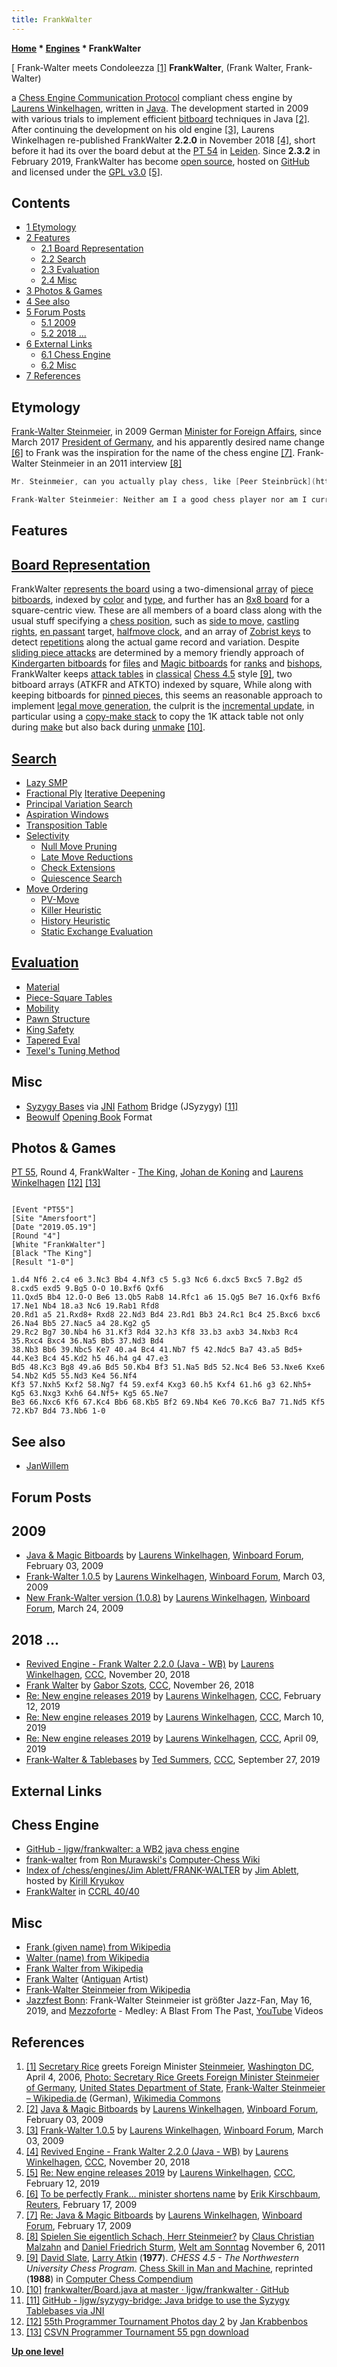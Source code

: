 ```yaml
---
title: FrankWalter
---
```

**[Home](Home "Home") * [Engines](Engines "Engines") * FrankWalter**

\[ Frank-Walter meets Condoleezza <a id="cite-note-1" href="#cite-ref-1">[1]</a>
**FrankWalter**, (Frank Walter, Frank-Walter)

a [Chess Engine Communication Protocol](Chess_Engine_Communication_Protocol "Chess Engine Communication Protocol") compliant chess engine by [Laurens Winkelhagen](Laurens_Winkelhagen "Laurens Winkelhagen"), written in [Java](Java "Java"). The development started in 2009 with various trials to implement efficient [bitboard](Bitboards "Bitboards") techniques in Java <a id="cite-note-2" href="#cite-ref-2">[2]</a>.
After continuing the development on his old engine <a id="cite-note-3" href="#cite-ref-3">[3]</a>, Laurens Winkelhagen re-published FrankWalter **2.2.0** in November 2018 <a id="cite-note-4" href="#cite-ref-4">[4]</a>,
short before it had its over the board debut at the [PT 54](PT_54 "PT 54") in [Leiden](https://en.wikipedia.org/wiki/Leiden).
Since **2.3.2** in February 2019, FrankWalter has become [open source](Category:Open_Source "Category:Open Source"), hosted on [GitHub](https://en.wikipedia.org/wiki/GitHub) and licensed under the [GPL v3.0](Free_Software_Foundation#GPL "Free Software Foundation") <a id="cite-note-5" href="#cite-ref-5">[5]</a>.

## Contents

- [1 Etymology](#etymology)
- [2 Features](#features)
  - [2.1 Board Representation](#board-representation)
  - [2.2 Search](#search)
  - [2.3 Evaluation](#evaluation)
  - [2.4 Misc](#misc)
- [3 Photos & Games](#photos-.26-games)
- [4 See also](#see-also)
- [5 Forum Posts](#forum-posts)
  - [5.1 2009](#2009)
  - [5.2 2018 ...](#2018-...)
- [6 External Links](#external-links)
  - [6.1 Chess Engine](#chess-engine)
  - [6.2 Misc](#misc-2)
- [7 References](#references)

## Etymology

[Frank-Walter Steinmeier](https://en.wikipedia.org/wiki/Frank-Walter_Steinmeier), in 2009 German [Minister for Foreign Affairs](<https://en.wikipedia.org/wiki/Minister_for_Foreign_Affairs_(Germany)>), since March 2017 [President of Germany](https://en.wikipedia.org/wiki/President_of_Germany),
and his apparently desired name change <a id="cite-note-6" href="#cite-ref-6">[6]</a> to Frank was the inspiration for the name of the chess engine <a id="cite-note-7" href="#cite-ref-7">[7]</a>. Frank-Walter Steinmeier in an 2011 interview <a id="cite-note-8" href="#cite-ref-8">[8]</a>

```C++
Mr. Steinmeier, can you actually play chess, like [Peer Steinbrück](https://en.wikipedia.org/wiki/Peer_Steinbr%C3%BCck) and [Helmut Schmidt](https://en.wikipedia.org/wiki/Helmut_Schmidt)?

```

```C++
Frank-Walter Steinmeier: Neither am I a good chess player nor am I currently writing a book.

```

## Features

## [Board Representation](Board_Representation "Board Representation")

FrankWalter [represents the board](Board_Representation "Board Representation") using a two-dimensional [array](Array "Array") of [piece bitboards](Bitboard_Board-Definition#CBoardDef "Bitboard Board-Definition"), indexed by [color](Color "Color") and [type](Pieces#PieceTypeCoding "Pieces"), and further has an [8x8 board](8x8_Board "8x8 Board") for a square-centric view.
These are all members of a board class along with the usual stuff specifying a [chess position](Chess_Position "Chess Position"), such as [side to move](Side_to_move "Side to move"), [castling rights](Castling_Rights "Castling Rights"), [en passant](En_passant "En passant") target, [halfmove clock](Halfmove_Clock "Halfmove Clock"), and an array of [Zobrist keys](Zobrist_Hashing "Zobrist Hashing") to detect [repetitions](Repetitions "Repetitions") along the actual game record and variation.
Despite [sliding piece attacks](Sliding_Piece_Attacks "Sliding Piece Attacks") are determined by a memory friendly approach of [Kindergarten bitboards](Kindergarten_Bitboards "Kindergarten Bitboards") for [files](Files "Files") and [Magic bitboards](Magic_Bitboards "Magic Bitboards") for [ranks](Ranks "Ranks") and [bishops](Bishop "Bishop"),
FrankWalter keeps [attack tables](Attack_and_Defend_Maps "Attack and Defend Maps") in [classical](Attack_and_Defend_Maps#Classical_Approach "Attack and Defend Maps") [Chess 4.5](</Chess_(Program)> "Chess (Program)") style <a id="cite-note-9" href="#cite-ref-9">[9]</a>, two bitboard arrays (ATKFR and ATKTO) indexed by square,
While along with keeping bitboards for [pinned pieces](Pin "Pin"), this seems an reasonable approach to implement [legal move generation](Move_Generation#Legal "Move Generation"), the culprit is the [incremental update](Incremental_Updates "Incremental Updates"),
in particular using a [copy-make stack](Copy-Make#Stack "Copy-Make") to copy the 1K attack table not only during [make](Make_Move "Make Move") but also back during [unmake](Unmake_Move "Unmake Move") <a id="cite-note-10" href="#cite-ref-10">[10]</a>.

## [Search](Search "Search")

- [Lazy SMP](Lazy_SMP "Lazy SMP")
- [Fractional Ply](Depth#FractionalPlies "Depth") [Iterative Deepening](Iterative_Deepening "Iterative Deepening")
- [Principal Variation Search](Principal_Variation_Search "Principal Variation Search")
- [Aspiration Windows](Aspiration_Windows "Aspiration Windows")
- [Transposition Table](Transposition_Table "Transposition Table")
- [Selectivity](Selectivity "Selectivity")
  - [Null Move Pruning](Null_Move_Pruning "Null Move Pruning")
  - [Late Move Reductions](Late_Move_Reductions "Late Move Reductions")
  - [Check Extensions](Check_Extensions "Check Extensions")
  - [Quiescence Search](Quiescence_Search "Quiescence Search")
- [Move Ordering](Move_Ordering "Move Ordering")
  - [PV-Move](PV-Move "PV-Move")
  - [Killer Heuristic](Killer_Heuristic "Killer Heuristic")
  - [History Heuristic](History_Heuristic "History Heuristic")
  - [Static Exchange Evaluation](Static_Exchange_Evaluation "Static Exchange Evaluation")

## [Evaluation](Evaluation "Evaluation")

- [Material](Material "Material")
- [Piece-Square Tables](Piece-Square_Tables "Piece-Square Tables")
- [Mobility](Mobility "Mobility")
- [Pawn Structure](Pawn_Structure "Pawn Structure")
- [King Safety](King_Safety "King Safety")
- [Tapered Eval](Tapered_Eval "Tapered Eval")
- [Texel's Tuning Method](Texel%27s_Tuning_Method "Texel's Tuning Method")

## Misc

- [Syzygy Bases](Syzygy_Bases "Syzygy Bases") via [JNI](https://en.wikipedia.org/wiki/Java_Native_Interface) [Fathom](Syzygy_Bases#Fathom "Syzygy Bases") Bridge (JSyzygy) <a id="cite-note-11" href="#cite-ref-11">[11]</a>
- [Beowulf](Beowulf "Beowulf") [Opening Book](Opening_Book "Opening Book") Format

## Photos & Games

[](https://csvn.nl/index.php/nieuws/51-toernooien/830-55th-programmer-tournament-ranking)
[PT 55](PT_55 "PT 55"), Round 4, FrankWalter - [The King](The_King "The King"), [Johan de Koning](Johan_de_Koning "Johan de Koning") and [Laurens Winkelhagen](Laurens_Winkelhagen "Laurens Winkelhagen") <a id="cite-note-12" href="#cite-ref-12">[12]</a> <a id="cite-note-13" href="#cite-ref-13">[13]</a>

```

[Event "PT55"]
[Site "Amersfoort"]
[Date "2019.05.19"]
[Round "4"]
[White "FrankWalter"]
[Black "The King"]
[Result "1-0"]

1.d4 Nf6 2.c4 e6 3.Nc3 Bb4 4.Nf3 c5 5.g3 Nc6 6.dxc5 Bxc5 7.Bg2 d5 8.cxd5 exd5 9.Bg5 O-O 10.Bxf6 Qxf6 
11.Qxd5 Bb4 12.O-O Be6 13.Qb5 Rab8 14.Rfc1 a6 15.Qg5 Be7 16.Qxf6 Bxf6 17.Ne1 Nb4 18.a3 Nc6 19.Rab1 Rfd8 
20.Rd1 a5 21.Rxd8+ Rxd8 22.Nd3 Bd4 23.Rd1 Bb3 24.Rc1 Bc4 25.Bxc6 bxc6 26.Na4 Bb5 27.Nac5 a4 28.Kg2 g5
29.Rc2 Bg7 30.Nb4 h6 31.Kf3 Rd4 32.h3 Kf8 33.b3 axb3 34.Nxb3 Rc4 35.Rxc4 Bxc4 36.Na5 Bb5 37.Nd3 Bd4 
38.Nb3 Bb6 39.Nbc5 Ke7 40.a4 Bc4 41.Nb7 f5 42.Ndc5 Ba7 43.a5 Bd5+ 44.Ke3 Bc4 45.Kd2 h5 46.h4 g4 47.e3 
Bd5 48.Kc3 Bg8 49.a6 Bd5 50.Kb4 Bf3 51.Na5 Bd5 52.Nc4 Be6 53.Nxe6 Kxe6 54.Nb2 Kd5 55.Nd3 Ke4 56.Nf4
Kf3 57.Nxh5 Kxf2 58.Ng7 f4 59.exf4 Kxg3 60.h5 Kxf4 61.h6 g3 62.Nh5+ Kg5 63.Nxg3 Kxh6 64.Nf5+ Kg5 65.Ne7 
Be3 66.Nxc6 Kf6 67.Kc4 Bb6 68.Kb5 Bf2 69.Nb4 Ke6 70.Kc6 Ba7 71.Nd5 Kf5 72.Kb7 Bd4 73.Nb6 1-0

```

## See also

- [JanWillem](JanWillem "JanWillem")

## Forum Posts

## 2009

- [Java & Magic Bitboards](http://www.open-aurec.com/wbforum/viewtopic.php?f=4&t=49948) by [Laurens Winkelhagen](Laurens_Winkelhagen "Laurens Winkelhagen"), [Winboard Forum](Computer_Chess_Forums "Computer Chess Forums"), February 03, 2009
- [Frank-Walter 1.0.5](http://www.open-aurec.com/wbforum/viewtopic.php?f=2&t=50010) by [Laurens Winkelhagen](Laurens_Winkelhagen "Laurens Winkelhagen"), [Winboard Forum](Computer_Chess_Forums "Computer Chess Forums"), March 03, 2009
- [New Frank-Walter version (1.0.8)](http://www.open-aurec.com/wbforum/viewtopic.php?f=2&t=50051) by [Laurens Winkelhagen](Laurens_Winkelhagen "Laurens Winkelhagen"), [Winboard Forum](Computer_Chess_Forums "Computer Chess Forums"), March 24, 2009

## 2018 ...

- [Revived Engine - Frank Walter 2.2.0 (Java - WB)](http://talkchess.com/forum3/viewtopic.php?t=68989) by [Laurens Winkelhagen](Laurens_Winkelhagen "Laurens Winkelhagen"), [CCC](CCC "CCC"), November 20, 2018
- [Frank Walter](http://www.talkchess.com/forum3/viewtopic.php?f=2&t=69057) by [Gabor Szots](Gabor_Szots "Gabor Szots"), [CCC](CCC "CCC"), November 26, 2018
- [Re: New engine releases 2019](http://talkchess.com/forum3/viewtopic.php?f=2&t=69754&start=9) by [Laurens Winkelhagen](Laurens_Winkelhagen "Laurens Winkelhagen"), [CCC](CCC "CCC"), February 12, 2019
- [Re: New engine releases 2019](http://talkchess.com/forum3/viewtopic.php?f=2&t=69754&start=34) by [Laurens Winkelhagen](Laurens_Winkelhagen "Laurens Winkelhagen"), [CCC](CCC "CCC"), March 10, 2019
- [Re: New engine releases 2019](http://talkchess.com/forum3/viewtopic.php?f=2&t=69754&start=96) by [Laurens Winkelhagen](Laurens_Winkelhagen "Laurens Winkelhagen"), [CCC](CCC "CCC"), April 09, 2019
- [Frank-Walter & Tablebases](http://www.talkchess.com/forum3/viewtopic.php?f=2&t=71937) by [Ted Summers](Ted_Summers "Ted Summers"), [CCC](CCC "CCC"), September 27, 2019

## External Links

## Chess Engine

- [GitHub - ljgw/frankwalter: a WB2 java chess engine](https://github.com/ljgw/frankwalter)
- [frank-walter](http://www.computer-chess.org/doku.php?id=computer_chess:engines:frank-walter:index) from [Ron Murawski's](Ron_Murawski "Ron Murawski") [Computer-Chess Wiki](http://computer-chess.org/doku.php?id=home)
- [Index of /chess/engines/Jim Ablett/FRANK-WALTER](http://kirr.homeunix.org/chess/engines/Jim%20Ablett/FRANK-WALTER/) by [Jim Ablett](Jim_Ablett "Jim Ablett"), hosted by [Kirill Kryukov](Kirill_Kryukov "Kirill Kryukov")
- [FrankWalter](https://ccrl.chessdom.com/ccrl/4040/cgi/compare_engines.cgi?family=FrankWalter&print=Rating+list&print=Results+table&print=LOS+table&print=Ponder+hit+table&print=Eval+difference+table&print=Comopp+gamenum+table&print=Overlap+table&print=Score+with+common+opponents)  in [CCRL 40/40](CCRL "CCRL")

## Misc

- [Frank (given name) from Wikipedia](<https://en.wikipedia.org/wiki/Frank_(given_name)>)
- [Walter (name) from Wikipedia](<https://en.wikipedia.org/wiki/Walter_(name)>)
- [Frank Walter from Wikipedia](https://en.wikipedia.org/wiki/Frank_Walter)
- [Frank Walter](http://www.frankwalter.org/) ([Antiguan](https://en.wikipedia.org/wiki/Antigua) Artist)
- [Frank-Walter Steinmeier from Wikipedia](https://en.wikipedia.org/wiki/Frank-Walter_Steinmeier)
- [Jazzfest Bonn](https://www.jazzfest-bonn.de/en/2019-2/videos-jazzfest-bonn-2019/): Frank-Walter Steinmeier ist größter Jazz-Fan, May 16, 2019, and [Mezzoforte](Category:Mezzoforte "Category:Mezzoforte") - Medley: A Blast From The Past, [YouTube](https://en.wikipedia.org/wiki/YouTube) Videos

## References

1. <a id="cite-ref-1" href="#cite-note-1">[1]</a> [Secretary Rice](https://en.wikipedia.org/wiki/Condoleezza_Rice) greets Foreign Minister [Steinmeier](https://en.wikipedia.org/wiki/Frank-Walter_Steinmeier), [Washington DC](https://en.wikipedia.org/wiki/Washington,_D.C.), April 4, 2006, [Photo: Secretary Rice Greets Foreign Minister Steinmeier of Germany](https://2001-2009.state.gov/r/pa/ei/pix/2006/64144.htm), [United States Department of State](https://en.wikipedia.org/wiki/United_States_Department_of_State), [Frank-Walter Steinmeier – Wikipedia.de](https://de.wikipedia.org/wiki/Frank-Walter_Steinmeier) (German), [Wikimedia Commons](https://en.wikipedia.org/wiki/Wikimedia_Commons)
1. <a id="cite-ref-2" href="#cite-note-2">[2]</a> [Java & Magic Bitboards](http://www.open-aurec.com/wbforum/viewtopic.php?f=4&t=49948) by [Laurens Winkelhagen](Laurens_Winkelhagen "Laurens Winkelhagen"), [Winboard Forum](Computer_Chess_Forums "Computer Chess Forums"), February 03, 2009
1. <a id="cite-ref-3" href="#cite-note-3">[3]</a> [Frank-Walter 1.0.5](http://www.open-aurec.com/wbforum/viewtopic.php?f=2&t=50010) by [Laurens Winkelhagen](Laurens_Winkelhagen "Laurens Winkelhagen"), [Winboard Forum](Computer_Chess_Forums "Computer Chess Forums"), March 03, 2009
1. <a id="cite-ref-4" href="#cite-note-4">[4]</a> [Revived Engine - Frank Walter 2.2.0 (Java - WB)](http://talkchess.com/forum3/viewtopic.php?t=68989) by [Laurens Winkelhagen](Laurens_Winkelhagen "Laurens Winkelhagen"), [CCC](CCC "CCC"), November 20, 2018
1. <a id="cite-ref-5" href="#cite-note-5">[5]</a> [Re: New engine releases 2019](http://talkchess.com/forum3/viewtopic.php?f=2&t=69754&start=9) by [Laurens Winkelhagen](Laurens_Winkelhagen "Laurens Winkelhagen"), [CCC](CCC "CCC"), February 12, 2019
1. <a id="cite-ref-6" href="#cite-note-6">[6]</a> [To be perfectly Frank... minister shortens name](https://uk.reuters.com/article/oukoe-uk-germany-spd-steinmeier/to-be-perfectly-frank-minister-shortens-name-idUKTRE51E19520090217) by [Erik Kirschbaum](https://www1.wdr.de/daserste/presseclub/gaeste/gast-erik-kirschbaum-latimes-100.html), [Reuters](https://en.wikipedia.org/wiki/Reuters), February 17, 2009
1. <a id="cite-ref-7" href="#cite-note-7">[7]</a> [Re: Java & Magic Bitboards](http://www.open-aurec.com/wbforum/viewtopic.php?f=4&t=49948&p=189209#p189206) by [Laurens Winkelhagen](Laurens_Winkelhagen "Laurens Winkelhagen"), [Winboard Forum](Computer_Chess_Forums "Computer Chess Forums"), February 17, 2009
1. <a id="cite-ref-8" href="#cite-note-8">[8]</a> [Spielen Sie eigentlich Schach, Herr Steinmeier?](https://www.welt.de/print/wams/politik/article13700701/Spielen-Sie-eigentlich-Schach-Herr-Steinmeier.html) by [Claus Christian Malzahn](https://de.wikipedia.org/wiki/Claus_Christian_Malzahn) and [Daniel Friedrich Sturm](https://de.wikipedia.org/wiki/Daniel_Friedrich_Sturm), [Welt am Sonntag](https://en.wikipedia.org/wiki/Welt_am_Sonntag) November 6, 2011
1. <a id="cite-ref-9" href="#cite-note-9">[9]</a> [David Slate](David_Slate "David Slate"), [Larry Atkin](Larry_Atkin "Larry Atkin") (**1977**). *CHESS 4.5 - The Northwestern University Chess Program.* [Chess Skill in Man and Machine](Chess_Skill_in_Man_and_Machine "Chess Skill in Man and Machine"), reprinted (**1988**) in [Computer Chess Compendium](Computer_Chess_Compendium "Computer Chess Compendium")
1. <a id="cite-ref-10" href="#cite-note-10">[10]</a> [frankwalter/Board.java at master · ljgw/frankwalter · GitHub](https://github.com/ljgw/frankwalter/blob/master/src/main/java/com/winkelhagen/chess/frankwalter/board/Board.java)
1. <a id="cite-ref-11" href="#cite-note-11">[11]</a> [GitHub - ljgw/syzygy-bridge: Java bridge to use the Syzygy Tablebases via JNI](https://github.com/ljgw/syzygy-bridge)
1. <a id="cite-ref-12" href="#cite-note-12">[12]</a> [55th Programmer Tournament Photos day 2](https://csvn.nl/index.php/nieuws/51-toernooien/830-55th-programmer-tournament-ranking) by [Jan Krabbenbos](Jan_Krabbenbos "Jan Krabbenbos")
1. <a id="cite-ref-13" href="#cite-note-13">[13]</a> [CSVN Programmer Tournament 55 pgn download](https://csvn.nl/index.php/download/partijen/csvn-programmer-tournaments/262-csvn-programmer-tournament-55)

**[Up one level](Engines "Engines")**

